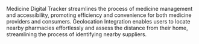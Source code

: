 Medicine Digital Tracker streamlines the process of medicine management and accessibility, promoting efficiency and convenience for both medicine providers and consumers.
Geolocation Integration enables users to locate nearby pharmacies effortlessly and assess the distance from their home, streamlining the process of identifying nearby suppliers. 
